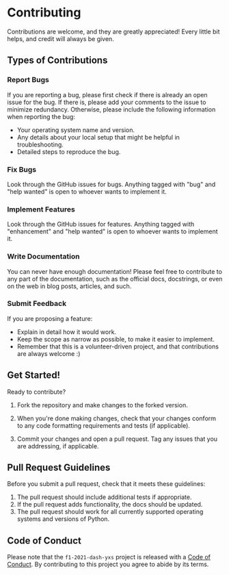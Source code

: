 # Contributing

Contributions are welcome, and they are greatly appreciated! Every little bit
helps, and credit will always be given.

## Types of Contributions

### Report Bugs

If you are reporting a bug, please first check if there is already an open issue for the bug. If there is, please add your comments to the issue to minimize redundancy. Otherwise, please include the following information when reporting the bug:

* Your operating system name and version.
* Any details about your local setup that might be helpful in troubleshooting.
* Detailed steps to reproduce the bug.

### Fix Bugs

Look through the GitHub issues for bugs. Anything tagged with "bug" and "help
wanted" is open to whoever wants to implement it.

### Implement Features

Look through the GitHub issues for features. Anything tagged with "enhancement"
and "help wanted" is open to whoever wants to implement it.

### Write Documentation

You can never have enough documentation! Please feel free to contribute to any
part of the documentation, such as the official docs, docstrings, or even
on the web in blog posts, articles, and such.

### Submit Feedback

If you are proposing a feature:

* Explain in detail how it would work.
* Keep the scope as narrow as possible, to make it easier to implement.
* Remember that this is a volunteer-driven project, and that contributions
  are always welcome :)

## Get Started!

Ready to contribute?

1. Fork the repository and make changes to the forked version.

2. When you're done making changes, check that your changes conform to any code formatting requirements and tests (if applicable).

3. Commit your changes and open a pull request. Tag any issues that you are addressing, if applicable.

## Pull Request Guidelines

Before you submit a pull request, check that it meets these guidelines:

1. The pull request should include additional tests if appropriate.
2. If the pull request adds functionality, the docs should be updated.
3. The pull request should work for all currently supported operating systems and versions of Python.

## Code of Conduct

Please note that the `f1-2021-dash-yxs` project is released with a
[Code of Conduct](CODE_OF_CONDUCT.md). By contributing to this project you agree to abide by its terms.